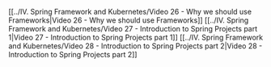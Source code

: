 [[../IV. Spring Framework and Kubernetes/Video 26 - Why we should use Frameworks|Video 26 - Why we should use Frameworks]]
[[../IV. Spring Framework and Kubernetes/Video 27 - Introduction to Spring Projects part 1|Video 27 - Introduction to Spring Projects part 1]]
[[../IV. Spring Framework and Kubernetes/Video 28 - Introduction to Spring Projects part 2|Video 28 - Introduction to Spring Projects part 2]]

